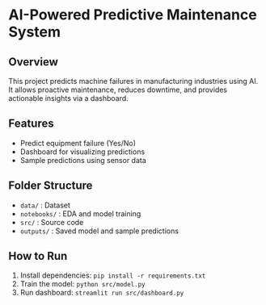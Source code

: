 # AI-Powered Predictive Maintenance System

## Overview
This project predicts machine failures in manufacturing industries using AI. 
It allows proactive maintenance, reduces downtime, and provides actionable insights via a dashboard.

## Features
- Predict equipment failure (Yes/No)
- Dashboard for visualizing predictions
- Sample predictions using sensor data

## Folder Structure
- `data/` : Dataset
- `notebooks/` : EDA and model training
- `src/` : Source code
- `outputs/` : Saved model and sample predictions

## How to Run
1. Install dependencies: `pip install -r requirements.txt`
2. Train the model: `python src/model.py`
3. Run dashboard: `streamlit run src/dashboard.py`
